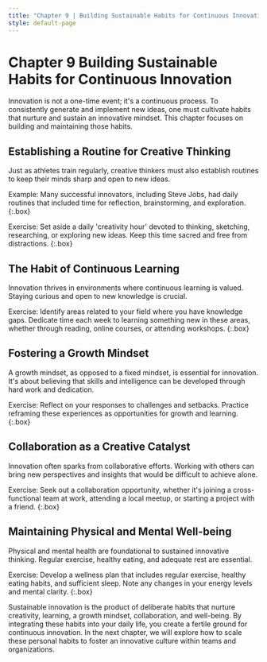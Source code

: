 ```yaml
---
title: "Chapter 9 | Building Sustainable Habits for Continuous Innovation"
style: default-page
---
```


# **Chapter 9** Building Sustainable Habits for Continuous Innovation

Innovation is not a one-time event; it's a continuous process. To consistently generate and implement new ideas, one must cultivate habits that nurture and sustain an innovative mindset. This chapter focuses on building and maintaining those habits.

## **Establishing a Routine for Creative Thinking**

Just as athletes train regularly, creative thinkers must also establish routines to keep their minds sharp and open to new ideas.

Example: Many successful innovators, including Steve Jobs, had daily routines that included time for reflection, brainstorming, and exploration.
{:.box}

Exercise: Set aside a daily 'creativity hour' devoted to thinking, sketching, researching, or exploring new ideas. Keep this time sacred and free from distractions.
{:.box}

## **The Habit of Continuous Learning**

Innovation thrives in environments where continuous learning is valued. Staying curious and open to new knowledge is crucial.

Exercise: Identify areas related to your field where you have knowledge gaps. Dedicate time each week to learning something new in these areas, whether through reading, online courses, or attending workshops.
{:.box}

## **Fostering a Growth Mindset**

A growth mindset, as opposed to a fixed mindset, is essential for innovation. It's about believing that skills and intelligence can be developed through hard work and dedication.

Exercise: Reflect on your responses to challenges and setbacks. Practice reframing these experiences as opportunities for growth and learning.
{:.box}

## **Collaboration as a Creative Catalyst**

Innovation often sparks from collaborative efforts. Working with others can bring new perspectives and insights that would be difficult to achieve alone.

Exercise: Seek out a collaboration opportunity, whether it's joining a cross-functional team at work, attending a local meetup, or starting a project with a friend.
{:.box}

## **Maintaining Physical and Mental Well-being**

Physical and mental health are foundational to sustained innovative thinking. Regular exercise, healthy eating, and adequate rest are essential.

Exercise: Develop a wellness plan that includes regular exercise, healthy eating habits, and sufficient sleep. Note any changes in your energy levels and mental clarity.
{:.box}

Sustainable innovation is the product of deliberate habits that nurture creativity, learning, a growth mindset, collaboration, and well-being. By integrating these habits into your daily life, you create a fertile ground for continuous innovation. In the next chapter, we will explore how to scale these personal habits to foster an innovative culture within teams and organizations.

